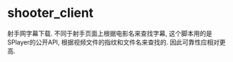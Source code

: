 shooter_client
==============

射手网字幕下载. 不同于射手页面上根据电影名来查找字幕, 这个脚本用的是SPlayer的公开API, 根据视频文件的指纹和文件名来查找的. 因此可靠性应相对更高.
